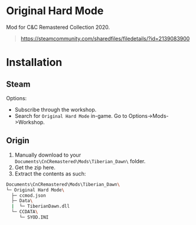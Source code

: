 # Original Hard Mode
Mod for C&C Remastered Collection 2020.
> https://steamcommunity.com/sharedfiles/filedetails/?id=2139083900
# Installation
## Steam
Options:
- Subscribe through the workshop.
- Search for `Original Hard Mode` in-game. Go to Options->Mods->Workshop.
## Origin
1. Manually download to your `Documents\CnCRemastered\Mods\Tiberian_Dawn\` folder.
1. Get the zip here.
1. Extract the contents as such:
```bash
Documents\CnCRemastered\Mods\Tiberian_Dawn\
└─ Original Hard Mode\
  ├─ ccmod.json
  ├─ Data\
  |  └─ TiberianDawn.dll
  └─ CCDATA\
     └─ SYOD.INI
```
